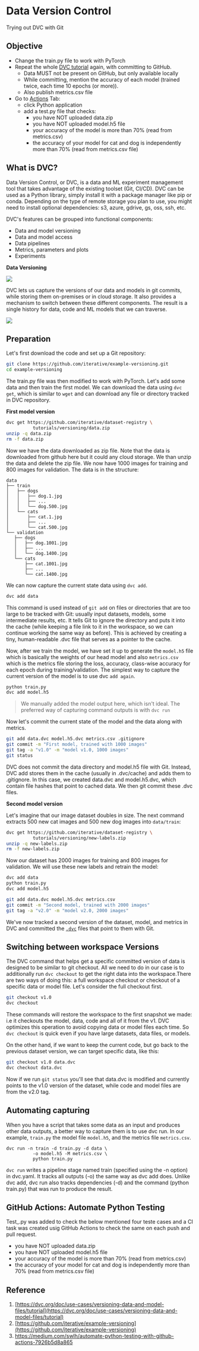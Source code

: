 # Data Version Control
Trying out DVC with Git

## Objective

- Change the train.py file to work with PyTorch
- Repeat the whole [DVC tutorial](https://dvc.org/doc/use-cases/versioning-data-and-model-files/tutorial) again, with committing to GitHub.
  - Data MUST not be present on GitHub, but only available locally
  - While committing, mention the accuracy of each model (trained twice, each time 10 epochs (or more)).
  - Also publish metrics.csv file
- Go to [Actions](https://medium.com/swlh/automate-python-testing-with-github-actions-7926b5d8a865) Tab:
  - click Python application
  - add a test.py file that checks:
    - you have NOT uploaded data.zip
    - you have NOT uploaded model.h5 file
    - your accuracy of the model is more than 70% (read from metrics.csv)
    - the accuracy of your model for cat and dog is independently more than 70% (read from metrics.csv file)



## What is DVC?

Data Version Control, or DVC, is a data and ML experiment management tool  that takes advantage of the existing toolset (Git, CI/CD). DVC can be used as a Python library, simply install it with a package  manager like pip or conda. Depending on the type of remote storage you  plan to use, you might need to install optional dependencies: s3, azure, gdrive, gs, oss, ssh, etc.

DVC's features can be grouped into functional components:

- Data and model versioning
- Data and model access
- Data pipelines
- Metrics, parameters and plots
- Experiments

**Data Versioning**

![](https://github.com/gokul-pv/DataVersionControl/blob/master/Images/data_versioning.jpg)

DVC lets us capture the versions of our data and models in git commits,  while storing them on-premises or in cloud storage. It also provides a  mechanism to switch between these different components. The result is a  single history for data, code and ML models that we can traverse. 

![](https://github.com/gokul-pv/DataVersionControl/blob/master/Images/project_versioning.jpg)

## Preparation

Let's first download the code and set up a Git repository:

```bash
git clone https://github.com/iterative/example-versioning.git
cd example-versioning
```

The train.py file was then modified to work with PyTorch. Let's add some data and then train the first model. We can download the data using `dvc get`, which is similar to `wget` and can download any file or directory tracked in DVC repository.

**First model version**

```bash
dvc get https://github.com/iterative/dataset-registry \
          tutorials/versioning/data.zip
unzip -q data.zip
rm -f data.zip
```

Now we have the data downloaded as zip file. Note that the data is downloaded from github here but it could any cloud storage. We than unzip the data and delete the zip file. We now have 1000 images for training and 800 images for validation. The data is in the structure:

```
data
├── train
│   ├── dogs
│   │   ├── dog.1.jpg
│   │   ├── ...
│   │   └── dog.500.jpg
│   └── cats
│       ├── cat.1.jpg
│       ├── ...
│       └── cat.500.jpg
└── validation
   ├── dogs
   │   ├── dog.1001.jpg
   │   ├── ...
   │   └── dog.1400.jpg
   └── cats
       ├── cat.1001.jpg
       ├── ...
       └── cat.1400.jpg
```



We can now capture the current state data using `dvc add`.

```bash
dvc add data
```

This command is used instead of `git add` on files or directories that are too large to be tracked with Git: usually input datasets, models, some intermediate results, etc. It tells Git to ignore the directory and puts it into the cache (while keeping a file link to it in the workspace, so we can continue working the same way as before). This is achieved by creating a tiny, human-readable .dvc file that serves as a pointer to the cache.

Now, after we train the model, we have set it up to generate the `model.h5` file which is basically the weights of our head model and also `metrics.csv` which is the metrics file storing the loss, accuracy, class-wise accuracy for each epoch during training/validation. The simplest way to capture the current version of the model is to use dvc `add again`.

```bash
python train.py
dvc add model.h5
```
> We manually added the model output here, which isn't ideal. The preferred way of capturing command outputs is with `dvc run`

Now let's commit the current state of the model and the data along with metrics.

```bash
git add data.dvc model.h5.dvc metrics.csv .gitignore
git commit -m "First model, trained with 1000 images"
git tag -a "v1.0" -m "model v1.0, 1000 images"
git status
```

DVC does not commit the data directory and model.h5 file with Git. Instead, DVC add stores them in the cache (usually in .dvc/cache) and adds them to .gitignore. In this case, we created data.dvc and model.h5.dvc, which contain file hashes that point to cached data. We then git commit these .dvc files.

**Second model version**

Let's imagine that our image dataset doubles in size. The next command extracts 500 new cat images and 500 new dog images into `data/train`:
```bash
dvc get https://github.com/iterative/dataset-registry \
          tutorials/versioning/new-labels.zip
unzip -q new-labels.zip
rm -f new-labels.zip
```
Now our dataset has 2000 images for training and 800 images for validation. We will use these new labels and retrain the model:

```bash
dvc add data
python train.py
dvc add model.h5
```

```bash
git add data.dvc model.h5.dvc metrics.csv
git commit -m "Second model, trained with 2000 images"
git tag -a "v2.0" -m "model v2.0, 2000 images"
```

We've now tracked a second version of the dataset, model, and metrics in DVC and committed the [`.dvc`](https://dvc.org/doc/user-guide/project-structure/dvc-files) files that point to them with Git.

## Switching between workspace Versions

The DVC command that helps get a specific committed version of data is designed to be similar to git checkout. All we need to do in our case is to additionally run `dvc checkout` to get the right data into the workspace.There are two ways of doing this: a full workspace checkout or checkout of a specific data or model file. Let's consider the full checkout first.

```bash
git checkout v1.0
dvc checkout
```
These commands will restore the workspace to the first snapshot we made: i.e it checkouts the model, data, code and all of it from the v1. DVC optimizes this operation to avoid copying data or model files each time. So `dvc checkout` is quick even if you have large datasets, data files, or models.

On the other hand, if we want to keep the current code, but go back to the previous dataset version, we can target specific data, like this:

```bash
git checkout v1.0 data.dvc
dvc checkout data.dvc
```

Now if we run `git status` you'll see that data.dvc is modified and currently points to the v1.0 version of the dataset, while code and model files are from the v2.0 tag.

## Automating capturing

When you have a script that takes some data as an input and produces other  data outputs, a better way to capture them is to use dvc run. In our example, `train.py` the model file `model.h5`, and the metrics file `metrics.csv`.

```shell
dvc run -n train -d train.py -d data \
          -o model.h5 -M metrics.csv \
          python train.py
```

`dvc run` writes a pipeline stage named train (specified using the -n option) in dvc.yaml. It tracks all outputs (-o) the same way as dvc add does. Unlike dvc add, dvc run also tracks dependencies (-d) and the command (python train.py) that was run to produce the result.

## GitHub Actions: Automate Python Testing

Test_.py was added to check the below mentioned four teste cases and a CI task was created usig GitHub Actions to check the same on each push and pull request.

- you have NOT uploaded data.zip
- you have NOT uploaded model.h5 file
- your accuracy of the model is more than 70% (read from metrics.csv)
- the accuracy of your model for cat and dog is independently more than 70% (read from metrics.csv file)



## Reference 

1. [https://dvc.org/doc/use-cases/versioning-data-and-model-files/tutorial](https://dvc.org/doc/use-cases/versioning-data-and-model-files/tutorial)
2. [https://github.com/iterative/example-versioning](https://github.com/iterative/example-versioning)
3. https://medium.com/swlh/automate-python-testing-with-github-actions-7926b5d8a865


